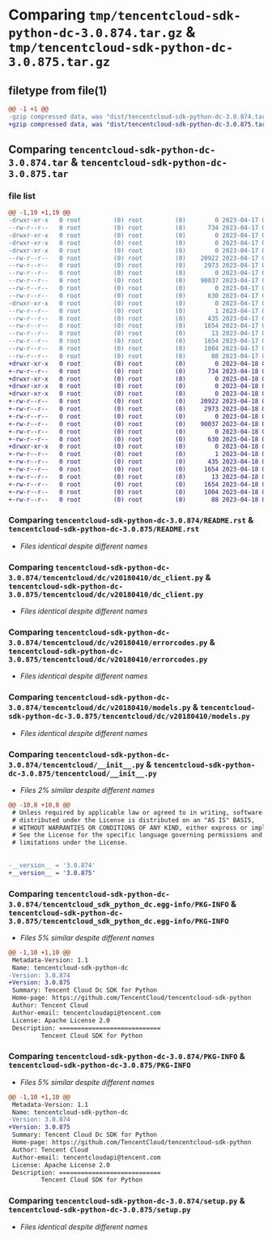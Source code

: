 # Comparing `tmp/tencentcloud-sdk-python-dc-3.0.874.tar.gz` & `tmp/tencentcloud-sdk-python-dc-3.0.875.tar.gz`

## filetype from file(1)

```diff
@@ -1 +1 @@
-gzip compressed data, was "dist/tencentcloud-sdk-python-dc-3.0.874.tar", last modified: Mon Apr 17 00:27:53 2023, max compression
+gzip compressed data, was "dist/tencentcloud-sdk-python-dc-3.0.875.tar", last modified: Tue Apr 18 00:34:01 2023, max compression
```

## Comparing `tencentcloud-sdk-python-dc-3.0.874.tar` & `tencentcloud-sdk-python-dc-3.0.875.tar`

### file list

```diff
@@ -1,19 +1,19 @@
-drwxr-xr-x   0 root         (0) root         (0)        0 2023-04-17 00:27:53.000000 tencentcloud-sdk-python-dc-3.0.874/
--rw-r--r--   0 root         (0) root         (0)      734 2023-04-17 00:27:53.000000 tencentcloud-sdk-python-dc-3.0.874/README.rst
-drwxr-xr-x   0 root         (0) root         (0)        0 2023-04-17 00:27:53.000000 tencentcloud-sdk-python-dc-3.0.874/tencentcloud/
-drwxr-xr-x   0 root         (0) root         (0)        0 2023-04-17 00:27:53.000000 tencentcloud-sdk-python-dc-3.0.874/tencentcloud/dc/
-drwxr-xr-x   0 root         (0) root         (0)        0 2023-04-17 00:27:53.000000 tencentcloud-sdk-python-dc-3.0.874/tencentcloud/dc/v20180410/
--rw-r--r--   0 root         (0) root         (0)    20922 2023-04-17 00:27:53.000000 tencentcloud-sdk-python-dc-3.0.874/tencentcloud/dc/v20180410/dc_client.py
--rw-r--r--   0 root         (0) root         (0)     2973 2023-04-17 00:27:53.000000 tencentcloud-sdk-python-dc-3.0.874/tencentcloud/dc/v20180410/errorcodes.py
--rw-r--r--   0 root         (0) root         (0)        0 2023-04-17 00:27:53.000000 tencentcloud-sdk-python-dc-3.0.874/tencentcloud/dc/v20180410/__init__.py
--rw-r--r--   0 root         (0) root         (0)    90037 2023-04-17 00:27:53.000000 tencentcloud-sdk-python-dc-3.0.874/tencentcloud/dc/v20180410/models.py
--rw-r--r--   0 root         (0) root         (0)        0 2023-04-17 00:27:53.000000 tencentcloud-sdk-python-dc-3.0.874/tencentcloud/dc/__init__.py
--rw-r--r--   0 root         (0) root         (0)      630 2023-04-17 00:27:53.000000 tencentcloud-sdk-python-dc-3.0.874/tencentcloud/__init__.py
-drwxr-xr-x   0 root         (0) root         (0)        0 2023-04-17 00:27:53.000000 tencentcloud-sdk-python-dc-3.0.874/tencentcloud_sdk_python_dc.egg-info/
--rw-r--r--   0 root         (0) root         (0)        1 2023-04-17 00:27:53.000000 tencentcloud-sdk-python-dc-3.0.874/tencentcloud_sdk_python_dc.egg-info/dependency_links.txt
--rw-r--r--   0 root         (0) root         (0)      435 2023-04-17 00:27:53.000000 tencentcloud-sdk-python-dc-3.0.874/tencentcloud_sdk_python_dc.egg-info/SOURCES.txt
--rw-r--r--   0 root         (0) root         (0)     1654 2023-04-17 00:27:53.000000 tencentcloud-sdk-python-dc-3.0.874/tencentcloud_sdk_python_dc.egg-info/PKG-INFO
--rw-r--r--   0 root         (0) root         (0)       13 2023-04-17 00:27:53.000000 tencentcloud-sdk-python-dc-3.0.874/tencentcloud_sdk_python_dc.egg-info/top_level.txt
--rw-r--r--   0 root         (0) root         (0)     1654 2023-04-17 00:27:53.000000 tencentcloud-sdk-python-dc-3.0.874/PKG-INFO
--rw-r--r--   0 root         (0) root         (0)     1004 2023-04-17 00:27:53.000000 tencentcloud-sdk-python-dc-3.0.874/setup.py
--rw-r--r--   0 root         (0) root         (0)       88 2023-04-17 00:27:53.000000 tencentcloud-sdk-python-dc-3.0.874/setup.cfg
+drwxr-xr-x   0 root         (0) root         (0)        0 2023-04-18 00:34:01.000000 tencentcloud-sdk-python-dc-3.0.875/
+-rw-r--r--   0 root         (0) root         (0)      734 2023-04-18 00:34:01.000000 tencentcloud-sdk-python-dc-3.0.875/README.rst
+drwxr-xr-x   0 root         (0) root         (0)        0 2023-04-18 00:34:01.000000 tencentcloud-sdk-python-dc-3.0.875/tencentcloud/
+drwxr-xr-x   0 root         (0) root         (0)        0 2023-04-18 00:34:01.000000 tencentcloud-sdk-python-dc-3.0.875/tencentcloud/dc/
+drwxr-xr-x   0 root         (0) root         (0)        0 2023-04-18 00:34:01.000000 tencentcloud-sdk-python-dc-3.0.875/tencentcloud/dc/v20180410/
+-rw-r--r--   0 root         (0) root         (0)    20922 2023-04-18 00:34:01.000000 tencentcloud-sdk-python-dc-3.0.875/tencentcloud/dc/v20180410/dc_client.py
+-rw-r--r--   0 root         (0) root         (0)     2973 2023-04-18 00:34:01.000000 tencentcloud-sdk-python-dc-3.0.875/tencentcloud/dc/v20180410/errorcodes.py
+-rw-r--r--   0 root         (0) root         (0)        0 2023-04-18 00:34:01.000000 tencentcloud-sdk-python-dc-3.0.875/tencentcloud/dc/v20180410/__init__.py
+-rw-r--r--   0 root         (0) root         (0)    90037 2023-04-18 00:34:01.000000 tencentcloud-sdk-python-dc-3.0.875/tencentcloud/dc/v20180410/models.py
+-rw-r--r--   0 root         (0) root         (0)        0 2023-04-18 00:34:01.000000 tencentcloud-sdk-python-dc-3.0.875/tencentcloud/dc/__init__.py
+-rw-r--r--   0 root         (0) root         (0)      630 2023-04-18 00:34:01.000000 tencentcloud-sdk-python-dc-3.0.875/tencentcloud/__init__.py
+drwxr-xr-x   0 root         (0) root         (0)        0 2023-04-18 00:34:01.000000 tencentcloud-sdk-python-dc-3.0.875/tencentcloud_sdk_python_dc.egg-info/
+-rw-r--r--   0 root         (0) root         (0)        1 2023-04-18 00:34:01.000000 tencentcloud-sdk-python-dc-3.0.875/tencentcloud_sdk_python_dc.egg-info/dependency_links.txt
+-rw-r--r--   0 root         (0) root         (0)      435 2023-04-18 00:34:01.000000 tencentcloud-sdk-python-dc-3.0.875/tencentcloud_sdk_python_dc.egg-info/SOURCES.txt
+-rw-r--r--   0 root         (0) root         (0)     1654 2023-04-18 00:34:01.000000 tencentcloud-sdk-python-dc-3.0.875/tencentcloud_sdk_python_dc.egg-info/PKG-INFO
+-rw-r--r--   0 root         (0) root         (0)       13 2023-04-18 00:34:01.000000 tencentcloud-sdk-python-dc-3.0.875/tencentcloud_sdk_python_dc.egg-info/top_level.txt
+-rw-r--r--   0 root         (0) root         (0)     1654 2023-04-18 00:34:01.000000 tencentcloud-sdk-python-dc-3.0.875/PKG-INFO
+-rw-r--r--   0 root         (0) root         (0)     1004 2023-04-18 00:34:01.000000 tencentcloud-sdk-python-dc-3.0.875/setup.py
+-rw-r--r--   0 root         (0) root         (0)       88 2023-04-18 00:34:01.000000 tencentcloud-sdk-python-dc-3.0.875/setup.cfg
```

### Comparing `tencentcloud-sdk-python-dc-3.0.874/README.rst` & `tencentcloud-sdk-python-dc-3.0.875/README.rst`

 * *Files identical despite different names*

### Comparing `tencentcloud-sdk-python-dc-3.0.874/tencentcloud/dc/v20180410/dc_client.py` & `tencentcloud-sdk-python-dc-3.0.875/tencentcloud/dc/v20180410/dc_client.py`

 * *Files identical despite different names*

### Comparing `tencentcloud-sdk-python-dc-3.0.874/tencentcloud/dc/v20180410/errorcodes.py` & `tencentcloud-sdk-python-dc-3.0.875/tencentcloud/dc/v20180410/errorcodes.py`

 * *Files identical despite different names*

### Comparing `tencentcloud-sdk-python-dc-3.0.874/tencentcloud/dc/v20180410/models.py` & `tencentcloud-sdk-python-dc-3.0.875/tencentcloud/dc/v20180410/models.py`

 * *Files identical despite different names*

### Comparing `tencentcloud-sdk-python-dc-3.0.874/tencentcloud/__init__.py` & `tencentcloud-sdk-python-dc-3.0.875/tencentcloud/__init__.py`

 * *Files 2% similar despite different names*

```diff
@@ -10,8 +10,8 @@
 # Unless required by applicable law or agreed to in writing, software
 # distributed under the License is distributed on an "AS IS" BASIS,
 # WITHOUT WARRANTIES OR CONDITIONS OF ANY KIND, either express or implied.
 # See the License for the specific language governing permissions and
 # limitations under the License.
 
 
-__version__ = '3.0.874'
+__version__ = '3.0.875'
```

### Comparing `tencentcloud-sdk-python-dc-3.0.874/tencentcloud_sdk_python_dc.egg-info/PKG-INFO` & `tencentcloud-sdk-python-dc-3.0.875/tencentcloud_sdk_python_dc.egg-info/PKG-INFO`

 * *Files 5% similar despite different names*

```diff
@@ -1,10 +1,10 @@
 Metadata-Version: 1.1
 Name: tencentcloud-sdk-python-dc
-Version: 3.0.874
+Version: 3.0.875
 Summary: Tencent Cloud Dc SDK for Python
 Home-page: https://github.com/TencentCloud/tencentcloud-sdk-python
 Author: Tencent Cloud
 Author-email: tencentcloudapi@tencent.com
 License: Apache License 2.0
 Description: ============================
         Tencent Cloud SDK for Python
```

### Comparing `tencentcloud-sdk-python-dc-3.0.874/PKG-INFO` & `tencentcloud-sdk-python-dc-3.0.875/PKG-INFO`

 * *Files 5% similar despite different names*

```diff
@@ -1,10 +1,10 @@
 Metadata-Version: 1.1
 Name: tencentcloud-sdk-python-dc
-Version: 3.0.874
+Version: 3.0.875
 Summary: Tencent Cloud Dc SDK for Python
 Home-page: https://github.com/TencentCloud/tencentcloud-sdk-python
 Author: Tencent Cloud
 Author-email: tencentcloudapi@tencent.com
 License: Apache License 2.0
 Description: ============================
         Tencent Cloud SDK for Python
```

### Comparing `tencentcloud-sdk-python-dc-3.0.874/setup.py` & `tencentcloud-sdk-python-dc-3.0.875/setup.py`

 * *Files identical despite different names*

